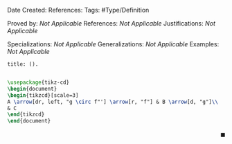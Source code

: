<div class="topSpace"></div>

Date Created: 
References: 
Tags: #Type/Definition

Proved by: <i>Not Applicable</i>
References: <i>Not Applicable</i>
Justifications: <i>Not Applicable</i>

Specializations: <i>Not Applicable</i>
Generalizations: <i>Not Applicable</i>
Examples: <i>Not Applicable</i>

``` ad-
title: ().


```


```tikz
\usepackage{tikz-cd}
\begin{document}
\begin{tikzcd}[scale=3]
A \arrow[dr, left, "g \circ f"'] \arrow[r, "f"] & B \arrow[d, "g"]\\
& C
\end{tikzcd}
\end{document}
```

<span style="float:right;">$\blacksquare$</span>